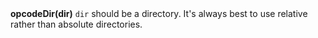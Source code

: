<a name="opcodeDir"><h3 style="padding-top: 40px; margin-top: 40px;"></h3></a>
**opcodeDir(dir)** `dir` should be a directory. It's always best to use relative rather than absolute directories.  
